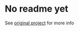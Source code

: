 # No readme yet

See [original project](https://github.com/PontusMartinsson/GdocAsciiConverter) for more info
